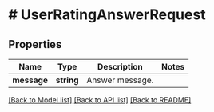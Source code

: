 # # UserRatingAnswerRequest

## Properties

Name | Type | Description | Notes
------------ | ------------- | ------------- | -------------
**message** | **string** | Answer message. |

[[Back to Model list]](../../README.md#models) [[Back to API list]](../../README.md#endpoints) [[Back to README]](../../README.md)

